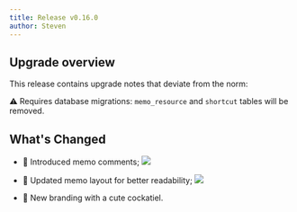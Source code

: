 ```yaml
---
title: Release v0.16.0
author: Steven
---
```


## Upgrade overview

This release contains upgrade notes that deviate from the norm:

⚠️ Requires database migrations: `memo_resource` and `shortcut` tables will be removed.

## What's Changed

- 💬 Introduced memo comments;
  ![](https://github.com/usememos/memos/assets/24653555/82df8ae5-a22f-4269-bef7-9b3049304e0d)

- 📖 Updated memo layout for better readability;
  ![](https://github.com/usememos/memos/assets/24653555/23b2a533-c34b-443c-b38e-d630cfa9265a)

- 🦜 New branding with a cute cockatiel.
